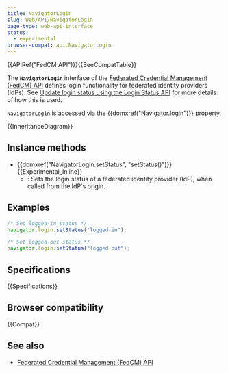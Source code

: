 ```yaml
---
title: NavigatorLogin
slug: Web/API/NavigatorLogin
page-type: web-api-interface
status:
  - experimental
browser-compat: api.NavigatorLogin
---
```


{{APIRef("FedCM API")}}{{SeeCompatTable}}

The **`NavigatorLogin`** interface of the [Federated Credential Management (FedCM) API](/en-US/docs/Web/API/FedCM_API) defines login functionality for federated identity providers (IdPs). See [Update login status using the Login Status API](/en-US/docs/Web/API/FedCM_API/IDP_integration#update_login_status_using_the_login_status_api) for more details of how this is used.

`NavigatorLogin` is accessed via the {{domxref("Navigator.login")}} property.

{{InheritanceDiagram}}

## Instance methods

- {{domxref("NavigatorLogin.setStatus", "setStatus()")}} {{Experimental_Inline}}
  - : Sets the login status of a federated identity provider (IdP), when called from the IdP's origin.

## Examples

```js
/* Set logged-in status */
navigator.login.setStatus("logged-in");

/* Set logged-out status */
navigator.login.setStatus("logged-out");
```

## Specifications

{{Specifications}}

## Browser compatibility

{{Compat}}

## See also

- [Federated Credential Management (FedCM) API](/en-US/docs/Web/API/FedCM_API)
